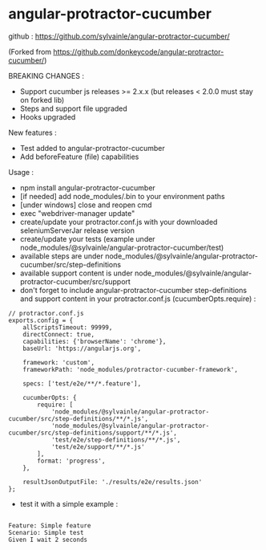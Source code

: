# angular-protractor-cucumber

github : https://github.com/sylvainle/angular-protractor-cucumber/

(Forked from https://github.com/donkeycode/angular-protractor-cucumber/)

BREAKING CHANGES :
- Support cucumber js releases >= 2.x.x (but releases < 2.0.0 must stay on forked lib)
- Steps and support file upgraded
- Hooks upgraded

New features :
- Test added to angular-protractor-cucumber
- Add beforeFeature (file) capabilities

Usage :
- npm install angular-protractor-cucumber
- [if needed] add node_modules/.bin to your environment paths
- [under windows] close and reopen cmd
- exec "webdriver-manager update"
- create/update your protractor.conf.js with your downloaded seleniumServerJar release version
- create/update your tests (example under node_modules/@sylvainle/angular-protractor-cucumber/test)
- available steps are under node_modules/@sylvainle/angular-protractor-cucumber/src/step-definitions
- available support content is under node_modules/@sylvainle/angular-protractor-cucumber/src/support
- don't forget to include angular-protractor-cucumber step-definitions and support content in your protractor.conf.js (cucumberOpts.require) :
```
// protractor.conf.js
exports.config = {
    allScriptsTimeout: 99999,
    directConnect: true,
    capabilities: {'browserName': 'chrome'},
    baseUrl: 'https://angularjs.org',

    framework: 'custom',
    frameworkPath: 'node_modules/protractor-cucumber-framework',

    specs: ['test/e2e/**/*.feature'],

    cucumberOpts: {
        require: [
            'node_modules/@sylvainle/angular-protractor-cucumber/src/step-definitions/**/*.js',
            'node_modules/@sylvainle/angular-protractor-cucumber/src/step-definitions/support/**/*.js',
            'test/e2e/step-definitions/**/*.js',
            'test/e2e/support/**/*.js'
        ],
        format: 'progress',
    },

    resultJsonOutputFile: './results/e2e/results.json'
};
```
- test it with a simple example :
```

Feature: Simple feature
Scenario: Simple test
Given I wait 2 seconds
```
